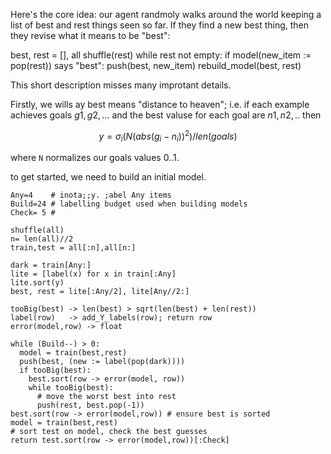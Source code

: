 Here's the core idea: our agent randmoly
walks around the world keeping a list
of best and rest things seen so far. If they find a new best thing,
then they revise  what it means to be "best":


   best, rest = [], all
   shuffle(rest)
    while rest not empty:
      if model(new_item := pop(rest)) says "best":
        push(best, new_item)
        rebuild_model(best, rest)  

This short description misses many improtant details. 

Firstly, we wills ay best means "distance to heaven"; i.e.
if each example achieves goals $g1,g2,...$ and 
the best valuse for each goal are $n1,n2,..$ then

$$y= \sigma_i(N(abs(g_i-n_i))^2) / len(goals)$$

where `N` normalizes our goals values 0..1.

to get started, we need to build an initial model.

    Any=4    # inota;;y. ;abel Any items
    Build=24 # labelling budget used when building models
    Check= 5 # 
    
    shuffle(all)
    n= len(all)//2
    train,test = all[:n],all[n:]
    
    dark = train[Any:] 
    lite = [label(x) for x in train[:Any]
    lite.sort(y)
    best, rest = lite[:Any/2], lite[Any//2:]
    
    tooBig(best) -> len(best) > sqrt(len(best) + len(rest))
    label(row)   -> add_Y_labels(row); return row
    error(model,row) -> float  
    
    while (Build--) > 0:
      model = train(best,rest)
      push(best, (new := label(pop(dark))))
      if tooBig(best):
        best.sort(row -> error(model, row))
        while tooBig(best):
          # move the worst best into rest
          push(rest, best.pop(-1)) 
    best.sort(row -> error(model,row)) # ensure best is sorted
    model = train(best,rest) 
    # sort test on model, check the best guesses
    return test.sort(row -> error(model,row))[:Check]
    
